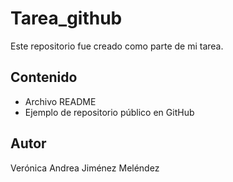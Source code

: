 # Tarea_github
Este repositorio fue creado como parte de mi tarea.  

## Contenido  
- Archivo README  
- Ejemplo de repositorio público en GitHub  

## Autor  
Verónica Andrea Jiménez Meléndez
